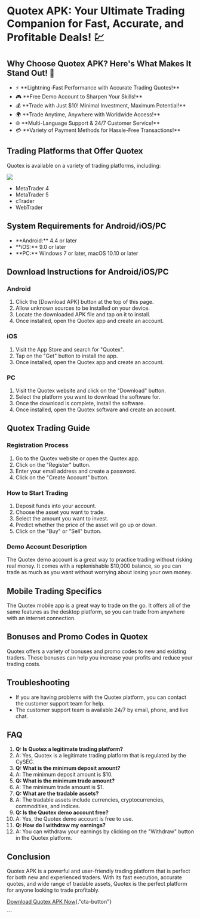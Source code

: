 # Quotex APK: Your Ultimate Trading Companion for Fast, Accurate, and Profitable Deals! 💹

## Why Choose Quotex APK? Here's What Makes It Stand Out! 🌟

-   ⚡ \*\*Lightning-Fast Performance with Accurate Trading Quotes!\*\*
-   🎮 \*\*Free Demo Account to Sharpen Your Skills!\*\*
-   💰 \*\*Trade with Just \$10! Minimal Investment, Maximum
    Potential!\*\*
-   🌍 \*\*Trade Anytime, Anywhere with Worldwide Access!\*\*
-   🌐 \*\*Multi-Language Support & 24/7 Customer Service!\*\*
-   💳 \*\*Variety of Payment Methods for Hassle-Free Transactions!\*\*

## Trading Platforms that Offer Quotex

Quotex is available on a variety of trading platforms, including:

[![](https://static.quotex.io/files/5_en/300_250.jpg)](https://traff.sbs/brokerqxsignupf)

-   MetaTrader 4
-   MetaTrader 5
-   cTrader
-   WebTrader

## System Requirements for Android/iOS/PC

-   \*\*Android:\*\* 4.4 or later
-   \*\*iOS:\*\* 9.0 or later
-   \*\*PC:\*\* Windows 7 or later, macOS 10.10 or later

## Download Instructions for Android/iOS/PC

### Android

1.  Click the \[Download APK\] button at the top of this page.
2.  Allow unknown sources to be installed on your device.
3.  Locate the downloaded APK file and tap on it to install.
4.  Once installed, open the Quotex app and create an account.

### iOS

1.  Visit the App Store and search for "Quotex".
2.  Tap on the "Get" button to install the app.
3.  Once installed, open the Quotex app and create an account.

### PC

1.  Visit the Quotex website and click on the "Download" button.
2.  Select the platform you want to download the software for.
3.  Once the download is complete, install the software.
4.  Once installed, open the Quotex software and create an account.

## Quotex Trading Guide

### Registration Process

1.  Go to the Quotex website or open the Quotex app.
2.  Click on the "Register" button.
3.  Enter your email address and create a password.
4.  Click on the "Create Account" button.

### How to Start Trading

1.  Deposit funds into your account.
2.  Choose the asset you want to trade.
3.  Select the amount you want to invest.
4.  Predict whether the price of the asset will go up or down.
5.  Click on the "Buy" or "Sell" button.

### Demo Account Description

The Quotex demo account is a great way to practice trading without
risking real money. It comes with a replenishable \$10,000 balance, so
you can trade as much as you want without worrying about losing your own
money.

## Mobile Trading Specifics

The Quotex mobile app is a great way to trade on the go. It offers all
of the same features as the desktop platform, so you can trade from
anywhere with an internet connection.

## Bonuses and Promo Codes in Quotex

Quotex offers a variety of bonuses and promo codes to new and existing
traders. These bonuses can help you increase your profits and reduce
your trading costs.

## Troubleshooting

-   If you are having problems with the Quotex platform, you can contact
    the customer support team for help.
-   The customer support team is available 24/7 by email, phone, and
    live chat.

## FAQ

1.  **Q: Is Quotex a legitimate trading platform?**
2.  A: Yes, Quotex is a legitimate trading platform that is regulated by
    the CySEC.
3.  **Q: What is the minimum deposit amount?**
4.  A: The minimum deposit amount is \$10.
5.  **Q: What is the minimum trade amount?**
6.  A: The minimum trade amount is \$1.
7.  **Q: What are the tradable assets?**
8.  A: The tradable assets include currencies, cryptocurrencies,
    commodities, and indices.
9.  **Q: Is the Quotex demo account free?**
10. A: Yes, the Quotex demo account is free to use.
11. **Q: How do I withdraw my earnings?**
12. A: You can withdraw your earnings by clicking on the
    "Withdraw" button in the Quotex platform.

## Conclusion

Quotex APK is a powerful and user-friendly trading platform that is
perfect for both new and experienced traders. With its fast execution,
accurate quotes, and wide range of tradable assets, Quotex is the
perfect platform for anyone looking to trade profitably.

[Download Quotex APK
Now](\%22https://traff.sbs/quotexonelink\%22){."cta-button"}

\`\`\`

